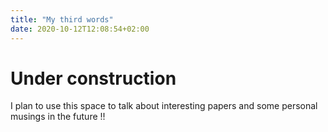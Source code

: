 ```yaml
---
title: "My third words"
date: 2020-10-12T12:08:54+02:00
---
```

# Under construction

I plan to use this space to talk about interesting papers and some personal musings in the future !!
